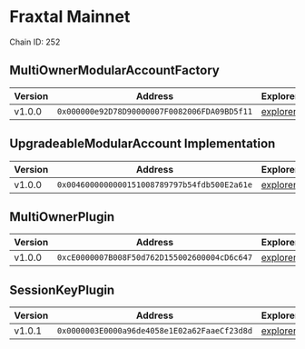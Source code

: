 # Fraxtal Mainnet

Chain ID: 252

## MultiOwnerModularAccountFactory

| Version | Address                                      | Explorer                                                                            | Salt                         | Run                                                      |
| ------- | -------------------------------------------- | ----------------------------------------------------------------------------------- | ---------------------------- | -------------------------------------------------------- |
| v1.0.0  | `0x000000e92D78D90000007F0082006FDA09BD5f11` | [explorer](https://fraxscan.com/address/0x000000e92D78D90000007F0082006FDA09BD5f11) | `0x5db157a188f31855e74efff3` | [run](../broadcast/Deploy.s.sol/252/run-1710513869.json) |

## UpgradeableModularAccount Implementation

| Version | Address                                      | Explorer                                                                            | Salt                         | Run                                                      |
| ------- | -------------------------------------------- | ----------------------------------------------------------------------------------- | ---------------------------- | -------------------------------------------------------- |
| v1.0.0  | `0x0046000000000151008789797b54fdb500E2a61e` | [explorer](https://fraxscan.com/address/0x0046000000000151008789797b54fdb500E2a61e) | `0x3249843e32cfdd3724630092` | [run](../broadcast/Deploy.s.sol/252/run-1710513869.json) |

## MultiOwnerPlugin

| Version | Address                                      | Explorer                                                                            | Salt                         | Run                                                      |
| ------- | -------------------------------------------- | ----------------------------------------------------------------------------------- | ---------------------------- | -------------------------------------------------------- |
| v1.0.0  | `0xcE0000007B008F50d762D155002600004cD6c647` | [explorer](https://fraxscan.com/address/0xcE0000007B008F50d762D155002600004cD6c647) | `0x9292f6fd68967e13eda2502d` | [run](../broadcast/Deploy.s.sol/252/run-1710513869.json) |

## SessionKeyPlugin

| Version | Address                                      | Explorer                                                                            | Salt                                                                 | Run                                                      |
| ------- | -------------------------------------------- | ----------------------------------------------------------------------------------- | -------------------------------------------------------------------- | -------------------------------------------------------- |
| v1.0.1  | `0x0000003E0000a96de4058e1E02a62FaaeCf23d8d` | [explorer](https://fraxscan.com/address/0x0000003E0000a96de4058e1E02a62FaaeCf23d8d) | `0x4e59b44847b379578588920ca78fbf26c0b4956c1689983b8c7f38000288670c` | [run](../broadcast/Deploy.s.sol/252/run-1710513869.json) |
